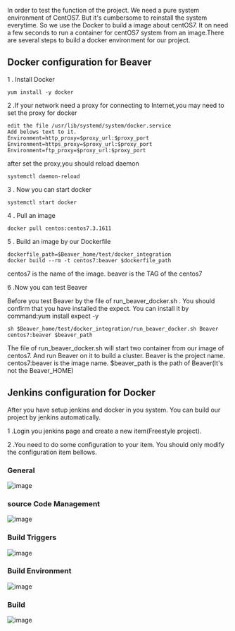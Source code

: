 In order to test the function of the project. We need a pure system environment of CentOS7. But it's cumbersome to reinstall the system everytime.
So we use the Docker to build a image about centOS7. It on need a few seconds to run a container for centOS7 system from an image.There are several steps to build a docker environment for our project.

## Docker configuration for Beaver

1 . Install Docker
```
yum install -y docker
```
2 .If your network need a proxy for connecting to Internet,you may need to set the proxy for docker
```
edit the file /usr/lib/systemd/system/docker.service
Add belows text to it.
Environment=http_proxy=$proxy_url:$proxy_port
Environment=https_proxy=$proxy_url:$proxy_port
Environment=ftp_proxy=$proxy_url:$proxy_port
```
after set the proxy,you should reload daemon
```
systemctl daemon-reload
```

3 . Now you can start docker
```
systemctl start docker
```

4 . Pull an image
```
docker pull centos:centos7.3.1611
```
5 . Build an image by our Dockerfile
```
dockerfile_path=$Beaver_home/test/docker_integration
docker build --rm -t centos7:beaver $dockerfile_path
```
centos7 is the name of the image.
beaver is the TAG of the centos7

6 .Now you can test Beaver

Before you test Beaver by the file of run_beaver_docker.sh . 
You should confirm that you have installed the expect. 
You can install it by command:yum install expect -y
```
sh $Beaver_home/test/docker_integration/run_beaver_docker.sh Beaver centos7:beaver $beaver_path
```
The file of run_beaver_docker.sh will start two container from our image of centos7. And run Beaver on it to build a cluster.
Beaver is the project name.
centos7:beaver is the image name.
$beaver_path is the path of Beaver(It's not the Beaver_HOME)

## Jenkins configuration for Docker
After you have setup jenkins and docker in you system. You can build our project by jenkins automatically.

1 .Login you jenkins page and create a new item(Freestyle project).

2 .You need to do some configuration to your item. You should only modify the configuration item bellows.

### General
![image](https://github.com/intel-hadoop/Beaver/blob/master/test/docker_integration/images/General.PNG)

### source Code Management 
![image](https://github.com/intel-hadoop/Beaver/blob/master/test/docker_integration/images/SourceCode.PNG)

### Build Triggers
![image](https://github.com/intel-hadoop/Beaver/blob/master/test/docker_integration/images/BuildTrigger.PNG)

### Build Environment
![image](https://github.com/intel-hadoop/Beaver/blob/master/test/docker_integration/images/BuildEnvironment.PNG)

### Build
![image](https://github.com/intel-hadoop/Beaver/blob/master/test/docker_integration/images/Build.PNG)
